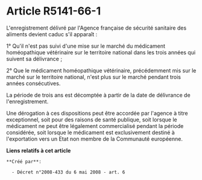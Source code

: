# Article R5141-66-1

L'enregistrement délivré par l'Agence française de sécurité sanitaire des aliments devient caduc s'il apparaît : 

1° Qu'il n'est pas suivi d'une mise sur le marché du médicament homéopathique vétérinaire sur le territoire national dans les
trois années qui suivent sa délivrance ; 

2° Que le médicament homéopathique vétérinaire, précédemment mis sur le marché sur le territoire national, n'est plus sur le
marché pendant trois années consécutives. 

La période de trois ans est décomptée à partir de la date de délivrance de l'enregistrement. 

Une dérogation à ces dispositions peut être accordée par l'agence à titre exceptionnel, soit pour des raisons de santé
publique, soit lorsque le médicament ne peut être légalement commercialisé pendant la période considérée, soit lorsque le
médicament est exclusivement destiné à l'exportation vers un Etat non membre de la Communauté européenne.

**Liens relatifs à cet article**

	**Créé par**:

	  - Décret n°2008-433 du 6 mai 2008 - art. 6
